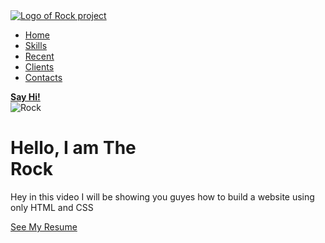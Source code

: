 <section id="main">
<nav>
<a href="#" class="logo">
<img src="https://th.bing.com/th/id/OIP.cCqDf0Ak05-SXjQJPqr2mgHaBq?w=340&h=78&c=7&o=5&pid=1.7" alt="Logo of Rock project">
</a>
<span class="menu-space">
</span>
<ul class="menu">
<li><a href="#">Home</a></li>
<li><a href="#">Skills</a></li>
<li><a href="#">Recent</a></li>
<li><a href="#">Clients</a></li>
<li><a href="#">Contacts</a></li>
</ul>
<a href="#" class="hey"><strong>Say Hi!</strong></a>
</nav>
</section>
<div class="content">
<div class="image">
<img src="https://th.bing.com/th/id/OIP.SayjQM2YwrX3woUaw8WVPgHaFS?w=182&h=130&c=7&o=5&pid=1.7" alt="Rock">
</div>
<div class="main-text">
<h1>Hello, I am The <br> Rock</h1>
<p>Hey in this video I will be showing you guyes how to build a website using only HTML and CSS</p>
<a href="#" class="resume-bin">See My Resume</a>
</div>
</div>
   


